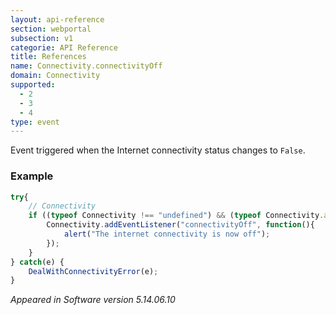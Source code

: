 ```yaml
---
layout: api-reference
section: webportal
subsection: v1
categorie: API Reference
title: References
name: Connectivity.connectivityOff
domain: Connectivity
supported:
  - 2
  - 3
  - 4
type: event
---
```

Event triggered when the Internet connectivity status changes to `False`.

### Example

```javascript
try{
	// Connectivity
	if ((typeof Connectivity !== "undefined") && (typeof Connectivity.addEventListener !== "undefined")) {
		Connectivity.addEventListener("connectivityOff", function(){
			alert("The internet connectivity is now off");
		});
	}
} catch(e) {
	DealWithConnectivityError(e);
}
```

*Appeared in Software version 5.14.06.10*